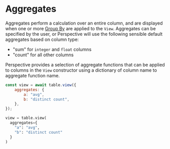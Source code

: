 # Aggregates

Aggregates perform a calculation over an entire column, and are displayed when
one or more [Group By](#group-by) are applied to the `View`. Aggregates can be
specified by the user, or Perspective will use the following sensible default
aggregates based on column type:

-   "sum" for `integer` and `float` columns
-   "count" for all other columns

Perspective provides a selection of aggregate functions that can be applied to
columns in the `View` constructor using a dictionary of column name to aggregate
function name.

<div class="javascript">

```javascript
const view = await table.view({
    aggregates: {
        a: "avg",
        b: "distinct count",
    },
});
```

</div>
<div class="python">

```python
view = table.view(
  aggregates={
    "a": "avg",
    "b": "distinct count"
  }
)
```

</div>
<div class="rust">

</div>
